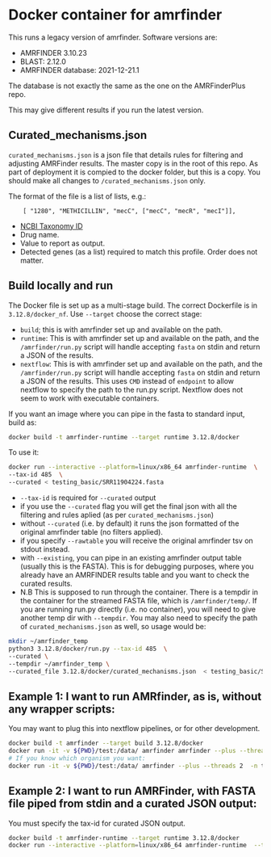 # Docker container for amrfinder

This runs a legacy version of amrfinder. Software versions are:

* AMRFINDER 3.10.23
* BLAST: 2.12.0
* AMRFINDER database: 2021-12-21.1 

The database is not exactly the same as the one on the AMRFinderPlus repo. 

This may give different results if you run the latest version. 

## Curated_mechanisms.json 

`curated_mechanisms.json` is a json file that details rules for filtering and adjusting AMRFinder results. The master copy is in the root of this repo. 
As part of deployment it is compied to the docker folder, but this is a copy. You should make all changes to `/curated_mechanisms.json` only. 

The format of the file is a list of lists, e.g.: 

```
    [ "1280", "METHICILLIN", "mecC", ["mecC", "mecR", "mecI"]],
```

* [NCBI Taxonomy ID](https://www.ncbi.nlm.nih.gov/Taxonomy/Browser/wwwtax.cgi?id=1280)
* Drug name.
* Value to report as output.
* Detected genes (as a list) required to match this profile. Order does not matter.

## Build locally and run 

The Docker file is set up as a multi-stage build. The correct Dockerfile is in `3.12.8/docker_nf`.  Use `--target` choose the correct stage:

* `build`; this is with amrfinder set up and available on the path. 
* `runtime`: This is with amrfinder set up and available on the path, and the `/amrfinder/run.py` script will handle accepting `fasta` on stdin and return a JSON of the results. 
* `nextflow`: This is with amrfinder set up and available on the path, and the `/amrfinder/run.py` script will handle accepting `fasta` on stdin and return a JSON of the results. 
This uses `CMD` instead of `endpoint` to allow nextflow to specify the path to the run.py script. Nextflow does not seem to work with executable containers. 


If you want an image where you can pipe in the fasta to standard input, build as:

```bash
docker build -t amrfinder-runtime --target runtime 3.12.8/docker
```

To use it:

```bash
docker run --interactive --platform=linux/x86_64 amrfinder-runtime  \
--tax-id 485  \
--curated < testing_basic/SRR11904224.fasta 
```

* `--tax-id` is required for `--curated` output
* if you use the `--curated`  flag you will get the final json with all the filtering and rules aplied (as per `curated_mechanisms.json`)
* without `--curated` (i.e. by default) it runs the json formatted of the original amrfinder table (no filters applied).
* if you specify `--rawtable` you will receive the original amrfinder tsv on stdout instead.
* with `--existing`, you can pipe in an existing amrfinder output table (usually this is the FASTA). This is for debugging purposes, where you already have an AMRFINDER results table
and you want to check the curated results. 
* N.B This is supposed to run through the container. There is a tempdir in the container for the streamed FASTA file, which is `/amrfinder/temp/`. If you are running run.py directly
(i.e. no container), you will need to give another temp dir with `--tempdir`. You may also need to specify the path of `curated_mechanisms.json` as well, so usage would be: 

```bash
mkdir ~/amrfinder_temp
python3 3.12.8/docker/run.py --tax-id 485  \
--curated \
--tempdir ~/amrfinder_temp \
--curated_file 3.12.8/docker/curated_mechanisms.json  < testing_basic/SRR11904224.fasta 
```


## Example 1: I want to run AMRfinder, as is, without any wrapper scripts:

You may want to plug this into nextflow pipelines, or for other development. 

```bash
docker build -t amrfinder --target build 3.12.8/docker
docker run -it -v ${PWD}/test:/data/ amrfinder amrfinder --plus --threads 2 -n testing_basic/SRR11904224.fasta  > SRR11904224_amrfinder.txt 2> SRR11904224_amrfinder.err
# If you know which organism you want: 
docker run -it -v ${PWD}/test:/data/ amrfinder --plus --threads 2  -n testing_basic/SRR11904224.fasta --organism Neisseria > SRR11904224_amrfinder.txt 2> SRR11904224_amrfinder.err
```

## Example 2: I want to run AMRFinder, with FASTA file piped from stdin and a curated JSON output: 

You must specify the tax-id for curated JSON output. 

```bash 
docker build -t amrfinder-runtime --target runtime 3.12.8/docker
docker run --interactive --platform=linux/x86_64 amrfinder-runtime  --tax-id 485  --curated < testing_basic/SRR11904224.fasta 
```
